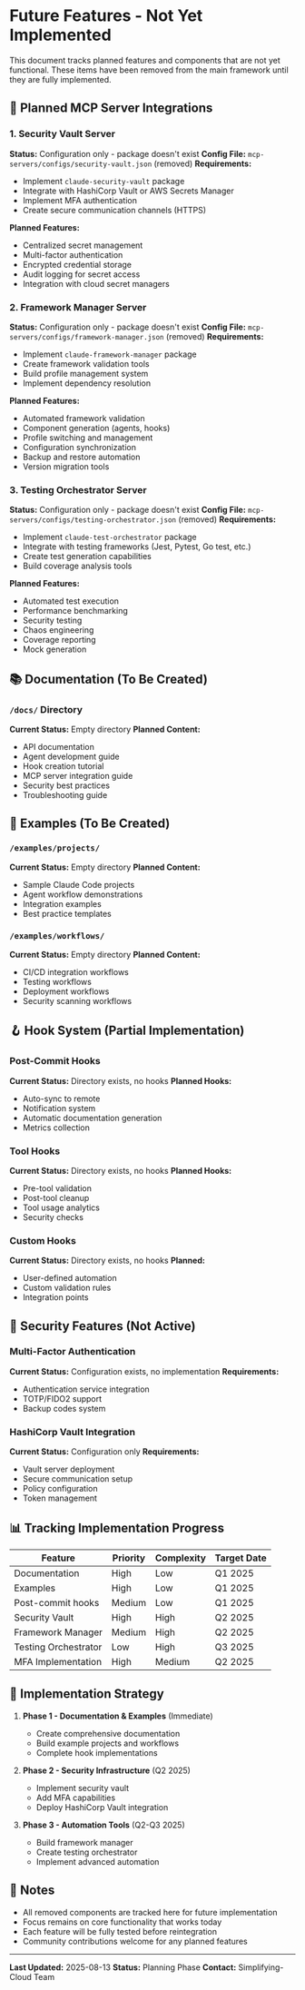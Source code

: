 # Future Features - Not Yet Implemented

This document tracks planned features and components that are not yet functional. These items have been removed from the main framework until they are fully implemented.

## 🔮 Planned MCP Server Integrations

### 1. Security Vault Server
**Status:** Configuration only - package doesn't exist
**Config File:** `mcp-servers/configs/security-vault.json` (removed)
**Requirements:**
- Implement `claude-security-vault` package
- Integrate with HashiCorp Vault or AWS Secrets Manager
- Implement MFA authentication
- Create secure communication channels (HTTPS)

**Planned Features:**
- Centralized secret management
- Multi-factor authentication
- Encrypted credential storage
- Audit logging for secret access
- Integration with cloud secret managers

### 2. Framework Manager Server
**Status:** Configuration only - package doesn't exist
**Config File:** `mcp-servers/configs/framework-manager.json` (removed)
**Requirements:**
- Implement `claude-framework-manager` package
- Create framework validation tools
- Build profile management system
- Implement dependency resolution

**Planned Features:**
- Automated framework validation
- Component generation (agents, hooks)
- Profile switching and management
- Configuration synchronization
- Backup and restore automation
- Version migration tools

### 3. Testing Orchestrator Server
**Status:** Configuration only - package doesn't exist
**Config File:** `mcp-servers/configs/testing-orchestrator.json` (removed)
**Requirements:**
- Implement `claude-test-orchestrator` package
- Integrate with testing frameworks (Jest, Pytest, Go test, etc.)
- Create test generation capabilities
- Build coverage analysis tools

**Planned Features:**
- Automated test execution
- Performance benchmarking
- Security testing
- Chaos engineering
- Coverage reporting
- Mock generation

## 📚 Documentation (To Be Created)

### `/docs/` Directory
**Current Status:** Empty directory
**Planned Content:**
- API documentation
- Agent development guide
- Hook creation tutorial
- MCP server integration guide
- Security best practices
- Troubleshooting guide

## 🎯 Examples (To Be Created)

### `/examples/projects/`
**Current Status:** Empty directory
**Planned Content:**
- Sample Claude Code projects
- Agent workflow demonstrations
- Integration examples
- Best practice templates

### `/examples/workflows/`
**Current Status:** Empty directory
**Planned Content:**
- CI/CD integration workflows
- Testing workflows
- Deployment workflows
- Security scanning workflows

## 🪝 Hook System (Partial Implementation)

### Post-Commit Hooks
**Current Status:** Directory exists, no hooks
**Planned Hooks:**
- Auto-sync to remote
- Notification system
- Automatic documentation generation
- Metrics collection

### Tool Hooks
**Current Status:** Directory exists, no hooks
**Planned Hooks:**
- Pre-tool validation
- Post-tool cleanup
- Tool usage analytics
- Security checks

### Custom Hooks
**Current Status:** Directory exists, no hooks
**Planned:**
- User-defined automation
- Custom validation rules
- Integration points

## 🔐 Security Features (Not Active)

### Multi-Factor Authentication
**Current Status:** Configuration exists, no implementation
**Requirements:**
- Authentication service integration
- TOTP/FIDO2 support
- Backup codes system

### HashiCorp Vault Integration
**Current Status:** Configuration only
**Requirements:**
- Vault server deployment
- Secure communication setup
- Policy configuration
- Token management

## 📊 Tracking Implementation Progress

| Feature | Priority | Complexity | Target Date |
|---------|----------|------------|-------------|
| Documentation | High | Low | Q1 2025 |
| Examples | High | Low | Q1 2025 |
| Post-commit hooks | Medium | Low | Q1 2025 |
| Security Vault | High | High | Q2 2025 |
| Framework Manager | Medium | High | Q2 2025 |
| Testing Orchestrator | Low | High | Q3 2025 |
| MFA Implementation | High | Medium | Q2 2025 |

## 🚀 Implementation Strategy

1. **Phase 1 - Documentation & Examples** (Immediate)
   - Create comprehensive documentation
   - Build example projects and workflows
   - Complete hook implementations

2. **Phase 2 - Security Infrastructure** (Q2 2025)
   - Implement security vault
   - Add MFA capabilities
   - Deploy HashiCorp Vault integration

3. **Phase 3 - Automation Tools** (Q2-Q3 2025)
   - Build framework manager
   - Create testing orchestrator
   - Implement advanced automation

## 📝 Notes

- All removed components are tracked here for future implementation
- Focus remains on core functionality that works today
- Each feature will be fully tested before reintegration
- Community contributions welcome for any planned features

---

**Last Updated:** 2025-08-13
**Status:** Planning Phase
**Contact:** Simplifying-Cloud Team